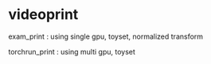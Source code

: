 # videoprint

exam_print : using single gpu, toyset, normalized transform

torchrun_print : using multi gpu, toyset
